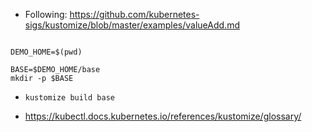 
- Following: https://github.com/kubernetes-sigs/kustomize/blob/master/examples/valueAdd.md

```shell

DEMO_HOME=$(pwd)

BASE=$DEMO_HOME/base
mkdir -p $BASE
```

- `kustomize build base`

- https://kubectl.docs.kubernetes.io/references/kustomize/glossary/
